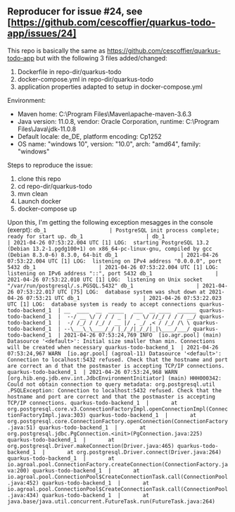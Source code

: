## Reproducer for issue #24, see [https://github.com/cescoffier/quarkus-todo-app/issues/24]

This repo is basically the same as https://github.com/cescoffier/quarkus-todo-app but with the following 3 files added/changed:
1. Dockerfile in repo-dir/quarkus-todo
2. docker-compose.yml in repo-dir/quarkus-todo
3. application properties adapted to setup in docker-compose.yml

Environment:
* Maven home: C:\Program Files\Maven\apache-maven-3.6.3
* Java version: 11.0.8, vendor: Oracle Corporation, runtime: C:\Program Files\Java\jdk-11.0.8
* Default locale: de_DE, platform encoding: Cp1252
* OS name: "windows 10", version: "10.0", arch: "amd64", family: "windows"

Steps to reproduce the issue:
1. clone this repo
2. cd repo-dir/quarkus-todo
3. mvn clean
4. Launch docker
5. docker-compose up

Upon this, I'm getting the following exception mesagges in the console (exerpt):
`
db_1                    | PostgreSQL init process complete; ready for start up.
db_1                    |
db_1                    | 2021-04-26 07:53:22.004 UTC [1] LOG:  starting PostgreSQL 13.2 (Debian 13.2-1.pgdg100+1) on x86_64-pc-linux-gnu, compiled by gcc (Debian 8.3.0-6) 8.3.0, 64-bit
db_1                    | 2021-04-26 07:53:22.004 UTC [1] LOG:  listening on IPv4 address "0.0.0.0", port 5432
db_1                    | 2021-04-26 07:53:22.004 UTC [1] LOG:  listening on IPv6 address "::", port 5432
db_1                    | 2021-04-26 07:53:22.010 UTC [1] LOG:  listening on Unix socket "/var/run/postgresql/.s.PGSQL.5432"
db_1                    | 2021-04-26 07:53:22.017 UTC [75] LOG:  database system was shut down at 2021-04-26 07:53:21 UTC
db_1                    | 2021-04-26 07:53:22.023 UTC [1] LOG:  database system is ready to accept connections
quarkus-todo-backend_1  | __  ____  __  _____   ___  __ ____  ______
quarkus-todo-backend_1  |  --/ __ \/ / / / _ | / _ \/ //_/ / / / __/
quarkus-todo-backend_1  |  -/ /_/ / /_/ / __ |/ , _/ ,< / /_/ /\ \
quarkus-todo-backend_1  | --\___\_\____/_/ |_/_/|_/_/|_|\____/___/
quarkus-todo-backend_1  | 2021-04-26 07:53:24,769 INFO  [io.agr.pool] (main) Datasource '<default>': Initial size smaller than min. Connections will be created when necessary
quarkus-todo-backend_1  | 2021-04-26 07:53:24,967 WARN  [io.agr.pool] (agroal-11) Datasource '<default>': Connection to localhost:5432 refused. Check that the hostname and port are correct an
d that the postmaster is accepting TCP/IP connections.
quarkus-todo-backend_1  | 2021-04-26 07:53:24,968 WARN  [org.hib.eng.jdb.env.int.JdbcEnvironmentInitiator] (main) HHH000342: Could not obtain connection to query metadata: org.postgresql.util
.PSQLException: Connection to localhost:5432 refused. Check that the hostname and port are correct and that the postmaster is accepting TCP/IP connections.
quarkus-todo-backend_1  |       at org.postgresql.core.v3.ConnectionFactoryImpl.openConnectionImpl(ConnectionFactoryImpl.java:303)
quarkus-todo-backend_1  |       at org.postgresql.core.ConnectionFactory.openConnection(ConnectionFactory.java:51)
quarkus-todo-backend_1  |       at org.postgresql.jdbc.PgConnection.<init>(PgConnection.java:225)
quarkus-todo-backend_1  |       at org.postgresql.Driver.makeConnection(Driver.java:465)
quarkus-todo-backend_1  |       at org.postgresql.Driver.connect(Driver.java:264)
quarkus-todo-backend_1  |       at io.agroal.pool.ConnectionFactory.createConnection(ConnectionFactory.java:200)
quarkus-todo-backend_1  |       at io.agroal.pool.ConnectionPool$CreateConnectionTask.call(ConnectionPool.java:452)
quarkus-todo-backend_1  |       at io.agroal.pool.ConnectionPool$CreateConnectionTask.call(ConnectionPool.java:434)
quarkus-todo-backend_1  |       at java.base/java.util.concurrent.FutureTask.run(FutureTask.java:264)
`